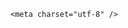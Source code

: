 <!DOCTYPE html>
<html lang="zh-CN">

<head>
    
<title>李在明称若尹锡悦叛乱罪成立应永不赦免，是否赦免他能说了算吗？放狠话对他选总统有何好处？_腾讯新闻</title>
<meta name="keywords" content="尹锡悦,李在明,韩国_时政,韩国,韩国总统,文在寅,洪准杓,安哲秀,韩国总统选举">
<meta name="description" content="据韩国Fnnews新闻网报道，当地时间5月31日，韩国共同民主党总统候选人李在明宣布，将争取对韩国前总统尹锡悦进行特别调查。他还表示，如果尹锡悦因内乱罪被判处终身监禁，“将确保其永不能出狱”。 李在明和尹锡悦会面资料图 韩国Fnnews新闻网 据报道，当地时间5月31日，李在明在接受采访时表示，需要对内乱进行特别检察官...">
<meta name="author" content="腾讯网">
<meta name="copyright" content="Copyright 1998 - 2025 Tencent. All Rights Reserved">
<meta property="og:type" content="news" />

<meta property="og:title" content="李在明称若尹锡悦叛乱罪成立应永不赦免，是否赦免他能说了算吗？放狠话对他选总统有何好处？_腾讯新闻" />
<meta property="og:description" content="据韩国Fnnews新闻网报道，当地时间5月31日，韩国共同民主党总统候选人李在明宣布，将争取对韩国前总统尹锡悦进行特别调查。他还表示，如果尹锡悦因内乱罪被判处终身监禁，“将确保其永不能出狱”。 李在明和尹锡悦会面资料图 韩国Fnnews新闻网 据报道，当地时间5月31日，李在明在接受采访时表示，需要对内乱进行特别检察官..." />
<meta property="og:url" content="https://news.qq.com/rain/a/20250601Q05ORY00" />
<meta property="og:image" content="https://inews.gtimg.com/news_ls/O9O4fzAzm-g19pxj_-2c20sTpeNMNdep_UwZ1U96_7TnkAA_640330/0" />
<meta property="article:author" content="" />
<meta property="article:published_time" content="2025-06-01 20:54:18" />
<meta property="category" content="" />

    <meta charset="utf-8" />
<meta http-equiv="X-UA-Compatible" content="IE=Edge" />
<meta name="viewport" content="width=device-width, initial-scale=1, shrink-to-fit=no" />
<link rel="dns-prefetch" href="mat1.gtimg.com">
<link rel="dns-prefetch" href="i.news.qq.com">
<link rel="shortcut icon" href="https://mat1.gtimg.com/qqcdn/qqindex2021/favicon.ico">
<script nomodule="true" src="https://mat1.gtimg.com/qqcdn/qqindex2021/common-static/20240515201444/core3-37-1.min.js"></script>
<script>
  try {
    if (!window.IntersectionObserver) {
      var observerScript = document.createElement('script');
      observerScript.src = "https://mat1.gtimg.com/qqcdn/qqindex2021/common-static/20241024141058/intersection-observer-polyfill.js";
      document.head.appendChild(observerScript);
    }
  } catch (error) {}
</script>

<script>
  try {
    if (!Element.prototype.scrollTo) {
      var scrollScript = document.createElement('script');
      scrollScript.src = "https://mat1.gtimg.com/qqcdn/qqindex2021/common-static/20241025153001/scroll-behavior-polyfill.js";
      document.head.appendChild(scrollScript);
    }
  } catch (error) {}
</script>
<script>
  try {
    if ('scrollRestoration' in window.history) {
      window.history.scrollRestoration = 'manual';
    }
    window.isPcClient = Boolean(window.electron) && (
      window.navigator.userAgent.indexOf('pc-client') > 0 ||
      window.navigator.userAgent.indexOf('TencentNews') > 0
    );
  } catch {}
</script>
<script>
  try {
    if (window.isPcClient) {
      var bodyStyle = document.createElement('style');
      bodyStyle.innerText = 'body{ zoom: 0.95 }';
      document.head.appendChild(bodyStyle);
    }
  } catch {}
</script>
<script>
  window.DATA = {"channelEntryJumpType":1,"commentid":"","enableDiffusion":1,"extra_property":{"FeedbackDetailDisableInsert":0,"zanSkinType":""},"answer_num":2,"categoryrray":{"sub_category_id":"511","category_id":"66"},"content":null,"forbidCommentUpDown":0,"isSensitive":0,"time":"2025-06-01 17:19:06","title":"李在明称若尹锡悦叛乱罪成立应永不赦免，是否赦免他能说了算吗？放狠话对他选总统有何好处？","url":"https://view.inews.qq.com/a/20250601Q05ORY00","news_app_recommend_status":4,"shareImg":"https://inews.gtimg.com/om_ls/OH9CbuogNOe5Bm0aRZpNdW63swPNlQyvcDfmPpzv7NFMQAA_870492/0","news_update_time":1748790456,"attribute":{},"atype":232,"detail_entry":{"is_orignal":1,"orignal_entry":1},"disableDeclare":1,"emojiSwitch":1,"final_declare":["个人观点，仅供参考"],"is_deleted":0,"remarks":"","shareDesc":"腾讯新闻","self_declare":{"declare":"个人观点，仅供参考"},"FadCid":"","adInfo":{"openAdsText":1,"openRelatedNewsAd":1,"openAds":1,"openAdsComment":1,"openAdsPhotos":1},"article_category":"66","card":{"vip_type_new":"30012","suid":"8QMc339d5IQeuTzY5QN3","chlid":"22983986","msgEntry":1,"vip_desc":"腾讯新闻问答课代表官方账号","cpLevel":2,"icon":"https://inews.gtimg.com/om_ls/OPBO91JgEbYG-O62jC2hCRA_yoydsA8oEANb87pxgNxKgAA_200200/0","uin":"ecbe89d289b6198c7996f16538ebc224f9","vip_place":"left","chlname":"问答课代表","update_frequency":"1970-01-01 08:00:00","vip_icon_night":"http://inews.gtimg.com/newsapp_ls/0/14876052067/0","vip_type":"30012","vip_icon":"http://inews.gtimg.com/newsapp_ls/0/14876051701/0","liveInfo":{},"desc":"腾讯新闻问答课代表，结合当下热点新闻和网友热议，发现好问题，期待好回答。"},"content_words_num":40,"copyright_wording_share":"免责声明","questionInfo":{"id":"20250601Q05ORY00","longtitle":"李在明称若尹锡悦叛乱罪成立应永不赦免，其“放狠话”有何目的？","question_short_title":"李在明称若尹锡悦叛乱罪成立应永不赦免，是否赦免他能说了算吗？放狠话对他选总统有何好处？","relate_extend_infos":[{"thumbnails_qqnews":["https://inews.gtimg.com/om_ls/OwR1apDEX4jHWqk5swGqarivrvmcnKpeYoW6wLxnahQXcAA_294195/0"],"title":"李在明：将确保尹锡悦永不能出狱","url":"https://view.inews.qq.com/a/20250601A054FS00","abstract":"据韩国Fnnews新闻网报道，当地时间5月31日，韩国共同民主党总统候选人李在明宣布，将争取对韩国前总统尹锡悦进行特别调查。他还表示，如果尹锡悦因内乱罪被判处终身监禁，“将确保其永不能出狱”。 李在明和尹锡悦会面资料图 韩国Fnnews新闻网 据报道，当地时间5月31日，李在明在接受采访时表示，需要对内乱进行特别检察官...","articletype":"0","id":"20250601A054FS00","longtitle":"李在明：将确保尹锡悦永不能出狱","picShowType":"90092"}],"thumbnails_qqnews":["https://inews.gtimg.com/om_ls/OH9CbuogNOe5Bm0aRZpNdW63swPNlQyvcDfmPpzv7NFMQAA_294195/0"],"title":"李在明称若尹锡悦叛乱罪成立应永不赦免，是否赦免他能说了算吗？放狠话对他选总统有何好处？","url":"http://view.inews.qq.com/a/20250601Q05ORY00","abstract":""},"surl":"https://view.inews.qq.com/a/20250601Q05ORY00","ai_switch":true,"id":"20250601Q05ORY00","likeInfo":0,"safe_cntl":{"close_all_ad":0,"close_all_emoticon_comment":0,"close_all_favorite":0,"close_all_rel":0,"close_relate_thing":0,"close_share_pull":0,"emoticon_comment_mode":0,"close_comment_dislike":0,"close_global_news_sis":0},"already_answer":false,"abstract":"","copyright_share":"本文来自腾讯新闻客户端创作者，不代表腾讯新闻的观点和立场。","emojiRelatedSwitch":1,"iNewsRecommendLevel":1,"question_id":"","relate_extend_infos":{"longTitle":"李在明：将确保尹锡悦永不能出狱","title":"李在明：将确保尹锡悦永不能出狱","url":"http://view.inews.qq.com/a/20250601A054FS00","abstract":"据韩国Fnnews新闻网报道，当地时间5月31日，韩国共同民主党总统候选人李在明宣布，将争取对韩国前总统尹锡悦进行特别调查。他还表示，如果尹锡悦因内乱罪被判处终身监禁，“将确保其永不能出狱”。 李在明和尹锡悦会面资料图 韩国Fnnews新闻网 据报道，当地时间5月31日，李在明在接受采访时表示，需要对内乱进行特别检察官...","id":"20250601A054FS00","imgURL":"https://inews.gtimg.com/om_ls/OwR1apDEX4jHWqk5swGqarivrvmcnKpeYoW6wLxnahQXcAA_640330/0","imgURLSmall":"https://inews.gtimg.com/om_ls/OwR1apDEX4jHWqk5swGqarivrvmcnKpeYoW6wLxnahQXcAA_150120/0"},"all_long_pic":1,"closeCommentBanner":0,"intro":"","ret":0,"cms_id":"20250601Q05ORY00","articleId":"20250601Q06JSH00","article_type":232,"tags":"","desc":"据韩国Fnnews新闻网报道，当地时间5月31日，韩国共同民主党总统候选人李在明宣布，将争取对韩国前总统尹锡悦进行特别调查。他还表示，如果尹锡悦因内乱罪被判处终身监禁，“将确保其永不能出狱”。 李在明和尹锡悦会面资料图 韩国Fnnews新闻网 据报道，当地时间5月31日，李在明在接受采访时表示，需要对内乱进行特别检察官...","videoArr":[]};
</script>
<script>
  window.channelInfo = {"channelConfig":{"channelNav":[{"_auto_id":"1","active_alien_img":"","alien_img":"","channel_id":"news_news_home","is_local":"0","link":"https://www.qq.com","name_cn":"首页","name_en":"home"},{"_auto_id":"2","active_alien_img":"","alien_img":"","channel_id":"news_news_top","is_local":"0","link":"","name_cn":"要闻","name_en":"news"},{"_auto_id":"4","active_alien_img":"","alien_img":"","channel_id":"news_news_bj","is_local":"1","link":"","name_cn":"北京","name_en":"bj"},{"_auto_id":"5","active_alien_img":"","alien_img":"","channel_id":"news_news_finance","is_local":"0","link":"","name_cn":"财经","name_en":"finance"},{"_auto_id":"6","active_alien_img":"","alien_img":"","channel_id":"news_news_tech","is_local":"0","link":"","name_cn":"科技","name_en":"tech"},{"_auto_id":"7","active_alien_img":"","alien_img":"","channel_id":"tv","is_local":"0","link":"https://v.qq.com/channel/tv/?ptag=qqnews","name_cn":"电视剧","name_en":"tv"},{"_auto_id":"8","active_alien_img":"","alien_img":"","channel_id":"news_news_qa","is_local":"0","link":"","name_cn":"热问","name_en":"qa"},{"_auto_id":"9","active_alien_img":"","alien_img":"","channel_id":"news_news_ent","is_local":"0","link":"","name_cn":"娱乐","name_en":"ent"},{"_auto_id":"10","active_alien_img":"","alien_img":"","channel_id":"variety","is_local":"0","link":"https://v.qq.com/channel/variety/?ptag=qqnews","name_cn":"综艺","name_en":"variety"},{"_auto_id":"11","active_alien_img":"","alien_img":"","channel_id":"news_news_sports","is_local":"0","link":"","name_cn":"体育","name_en":"sports"},{"_auto_id":"13","active_alien_img":"","alien_img":"","channel_id":"news_news_nba","is_local":"0","link":"","name_cn":"NBA","name_en":"nba"},{"_auto_id":"14","active_alien_img":"","alien_img":"","channel_id":"news_news_world","is_local":"0","link":"","name_cn":"国际","name_en":"world"},{"_auto_id":"15","active_alien_img":"","alien_img":"","channel_id":"news_news_mil","is_local":"0","link":"","name_cn":"军事","name_en":"milite"},{"_auto_id":"16","active_alien_img":"","alien_img":"","channel_id":"news_news_auto","is_local":"0","link":"","name_cn":"汽车","name_en":"auto"},{"_auto_id":"17","active_alien_img":"","alien_img":"","channel_id":"news_news_house","is_local":"0","link":"","name_cn":"房产","name_en":"house"},{"_auto_id":"18","active_alien_img":"","alien_img":"","channel_id":"news_news_edu","is_local":"0","link":"","name_cn":"教育","name_en":"edu"},{"_auto_id":"19","active_alien_img":"","alien_img":"","channel_id":"news_news_antip","is_local":"0","link":"","name_cn":"健康","name_en":"health"},{"_auto_id":"20","active_alien_img":"","alien_img":"","channel_id":"news_news_video","is_local":"0","link":"","name_cn":"视频","name_en":"video"},{"_auto_id":"21","active_alien_img":"","alien_img":"","channel_id":"news_news_game","is_local":"0","link":"","name_cn":"游戏","name_en":"games"},{"_auto_id":"22","active_alien_img":"","alien_img":"","channel_id":"news_news_nchupin","is_local":"0","link":"","name_cn":"眼界","name_en":"chupin"},{"_auto_id":"24","active_alien_img":"","alien_img":"","channel_id":"news_news_football","is_local":"0","link":"","name_cn":"足球","name_en":"football"},{"_auto_id":"25","active_alien_img":"","alien_img":"","channel_id":"news_news_kepu","is_local":"0","link":"","name_cn":"科学","name_en":"kepu"},{"_auto_id":"26","active_alien_img":"","alien_img":"","channel_id":"news_news_digi","is_local":"0","link":"","name_cn":"数码","name_en":"digi"},{"_auto_id":"28","active_alien_img":"","alien_img":"","channel_id":"ymzx","is_local":"0","link":"https://gamer.qq.com/v2/cloudgame/game/96897?ichannel=txxwpc0Ftxxwpc1","name_cn":"元梦之星","name_en":"news_news_ymzx"},{"_auto_id":"31","active_alien_img":"","alien_img":"","channel_id":"movie","is_local":"0","link":"https://v.qq.com/channel/movie/?ptag=qqnews","name_cn":"电影","name_en":"movie"},{"_auto_id":"32","active_alien_img":"","alien_img":"","channel_id":"news_news_esport","is_local":"0","link":"","name_cn":"电竞","name_en":"esport"},{"_auto_id":"34","active_alien_img":"","alien_img":"","channel_id":"news_news_history","is_local":"0","link":"","name_cn":"历史","name_en":"history"},{"_auto_id":"35","active_alien_img":"","alien_img":"","channel_id":"news_news_baby","is_local":"0","link":"","name_cn":"育儿","name_en":"baby"},{"_auto_id":"36","active_alien_img":"","alien_img":"","channel_id":"hbjy","is_local":"0","link":"https://gp.qq.com/act/a20250421mnqlx/news.shtml","name_cn":"和平精英","name_en":"news_news_hbjy"},{"_auto_id":"37","active_alien_img":"","alien_img":"","channel_id":"cloud_gamer","is_local":"0","link":"https://gamer.qq.com/?ichannel=txxwpc0Ftxxwpc1","name_cn":"云游戏","name_en":"cloud_gamer"},{"_auto_id":"38","active_alien_img":"","alien_img":"","channel_id":"news_news_lic","is_local":"0","link":"","name_cn":"理财","name_en":"finance_licai"},{"_auto_id":"39","active_alien_img":"","alien_img":"","channel_id":"news_news_istock","is_local":"0","link":"","name_cn":"股票","name_en":"finance_stock"},{"_auto_id":"40","active_alien_img":"","alien_img":"","channel_id":"ren_min_shi_pin","is_local":"0","link":"https://news.qq.com/omn/author/8QMd3Hld74cbujbY?tab=om_video","name_cn":"人民视频","name_en":"ren_min_shi_pin"},{"_auto_id":"41","active_alien_img":"","alien_img":"","channel_id":"news_news_weather","is_local":"0","link":"https://tianqi.qq.com/index.htm","name_cn":"天气","name_en":"weather"}]}};
</script>
<script>
  window.articleConfig = {"rightConfig":[{"_auto_id":"1","category_key":"default","modules":"{\"moduleList\":[{\"title\":\"精选视频\",\"id\":\"video_album\",\"videoType\":\"tag\",\"videoId\":\"aUepxrtchGM=\"},{\"title\":\"下载条\",\"id\":\"download_banner\",\"isSticky\":1},{\"title\":\"热点榜\",\"id\":\"hot_rank_list\",\"isSticky\":1},{\"title\":\"广告推广\",\"id\":\"ssp_ad_module\",\"category\":\"ad_ssp\",\"loid\":\"109\",\"isSticky\":1}]}"}],"tonglanAdConfig":[],"bottomConfig":[],"videoAdConfig":[],"rightGameConfig":[]};
</script>
<script src="https://mat1.gtimg.com/www/js/emonitor/custom_ed041a23.js" charset="utf-8"></script>
<script>
  try {
    window.emonitorIns = emonitor.create({
      name: 'newsqq_quesionArticle',
      atta: {
        name: 'newsqq',
      },
      mode: '007',
    });
  } catch (err) {
    console.warn(err);
  }
</script>
<link href="https://mat1.gtimg.com/qqcdn/qqindex2021/common-static/hel/qqnews-pc-dc_20250529072057/static/css/qa.css" rel="stylesheet">

<script>window.__HEL_PRESET_META__={"qqnews-pc-components":{"app":{"id":1366,"name":"qqnews-pc-components","app_group_name":"qqnews-pc-components","proj_ver":{"map":{},"utime":0},"online_version":"qqnews-pc-components_20250515055747","build_version":"qqnews-pc-components_20250529071843","update_at":"2025-05-29T11:19:37.000Z","desc":"set by [init], from container [formal.pc.dc.sz101004] worker [2]"},"version":{"sub_app_name":"qqnews-pc-components","sub_app_version":"qqnews-pc-components_20250529071843","src_map":{"webDirPath":"https://mat1.gtimg.com/qqcdn/qqindex2021/common-static/hel/qqnews-pc-components_20250529071843","htmlIndexSrc":"https://mat1.gtimg.com/qqcdn/qqindex2021/common-static/hel/qqnews-pc-components_20250529071843/index.html","extractMode":"all","iframeSrc":"","chunkCssSrcList":["https://mat1.gtimg.com/qqcdn/qqindex2021/common-static/hel/qqnews-pc-components_20250529071843/static/css/index.css"],"chunkJsSrcList":["https://mat1.gtimg.com/qqcdn/qqindex2021/common-static/hel/qqnews-pc-components_20250529071843/static/js/index.js"],"staticCssSrcList":[],"staticJsSrcList":["https://mat1.gtimg.com/qqcdn/qqindex2021/static/20231212123233/react.production.min.js","https://mat1.gtimg.com/qqcdn/qqindex2021/static/20231212123233/react-dom.production.min.js","https://mat1.gtimg.com/qqcdn/qqindex2021/common-static/hel/hel-base-v16.js"],"relativeCssSrcList":[],"relativeJsSrcList":[],"privCssSrcList":[],"srvModSrcList":[],"srvModSrcIndex":"","headAssetList":[{"tag":"staticScript","append":false,"attrs":{"src":"https://mat1.gtimg.com/qqcdn/qqindex2021/static/20231212123233/react.production.min.js"}},{"tag":"staticScript","append":false,"attrs":{"src":"https://mat1.gtimg.com/qqcdn/qqindex2021/static/20231212123233/react-dom.production.min.js"}},{"tag":"staticScript","append":false,"attrs":{"src":"https://mat1.gtimg.com/qqcdn/qqindex2021/common-static/hel/hel-base-v16.js"}},{"tag":"script","append":true,"attrs":{"src":"https://mat1.gtimg.com/qqcdn/qqindex2021/common-static/hel/qqnews-pc-components_20250529071843/static/js/index.js","defer":""}},{"tag":"link","append":true,"attrs":{"href":"https://mat1.gtimg.com/qqcdn/qqindex2021/common-static/hel/qqnews-pc-components_20250529071843/static/css/index.css","rel":"stylesheet"}}],"bodyAssetList":[]},"update_at":"2025-05-29T11:19:36.000Z","create_at":"2025-05-29T11:19:36.000Z","_worker_id":"2","_is_backup":true}}}</script>
<script>window.__VIEW_PATH__="question.ejs";</script>
</head>

<body id="dc-question-body">
  <div id="root"></div>
    <iframe style="display: none;" src="https://i.news.qq.com/web_backend/getWebPacUid"></iframe>
<script src="https://mat1.gtimg.com/qqcdn/qqindex2021/common-static/20240805160928/react.production.min.js"></script>
<script src="https://mat1.gtimg.com/qqcdn/qqindex2021/common-static/20240805160928/react-dom.production.min.js"></script>
<script src="https://mat1.gtimg.com/qqcdn/qqindex2021/common-static/20241018171503/universal-report.min.js"></script>
<script defer type="text/javascript" src="https://mat1.gtimg.com/qqcdn/qqindex2021/libs/barrier/aria.js?appid=9327b8b06379d9d1728bbfbe2025ef9c" charset="utf-8"></script>
<script defer src="https://t.captcha.qq.com/TCaptcha.js"></script>
<script>document.cookie="hel_err=;path=/;";</script>
<script src="https://mat1.gtimg.com/qqcdn/qqindex2021/common-static/hel/hel-base-v16.js"></script>
<script src="https://mat1.gtimg.com/qqcdn/qqindex2021/common-static/hel/qqnews-pc-hel-entry_20250117174052/static/js/index.js"></script>
<link rel="preload" href="https://mat1.gtimg.com/qqcdn/qqindex2021/common-static/hel/qqnews-pc-dc_20250529072057/static/js/qa.js" as="script">
<link rel="preload" href="https://mat1.gtimg.com/qqcdn/qqindex2021/common-static/hel/qqnews-pc-components_20250529071843/static/js/index.js" as="script">
<script>window.loadProject("https://mat1.gtimg.com/qqcdn/qqindex2021/common-static/hel/qqnews-pc-dc_20250529072057/static/js/qa.js");</script>
<iframe id="videoFrame" style="display: none;" src="https://video.qq.com/cookie/sync_qqnews.html"></iframe>
</body>

</html>
